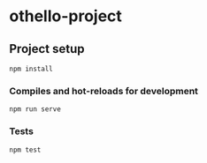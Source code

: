 # othello-project

## Project setup
```
npm install
```

### Compiles and hot-reloads for development
```
npm run serve
```

### Tests
```
npm test
```